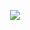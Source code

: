 <p align="center">
  <img src="https://github.com/jungyeon53/senuJeju/assets/150405152/9b03f121-acaf-4464-972c-f049d40c2c25">
</p>
